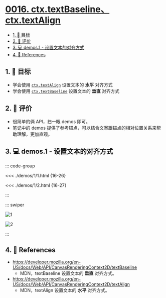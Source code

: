 # [0016. ctx.textBaseline、ctx.textAlign](https://github.com/tnotesjs/TNotes.canvas/tree/main/notes/0016.%20ctx.textBaseline%E3%80%81ctx.textAlign)

<!-- region:toc -->

- [1. 🎯 目标](#1--目标)
- [2. 🫧 评价](#2--评价)
- [3. 💻 demos.1 - 设置文本的对齐方式](#3--demos1---设置文本的对齐方式)
- [4. 🔗 References](#4--references)

<!-- endregion:toc -->

## 1. 🎯 目标

- 学会使用 [`ctx.textAlign`][2] 设置文本的 **水平** 对齐方式
- 学会使用 [`ctx.textBaseline`][1] 设置文本的 **垂直** 对齐方式

## 2. 🫧 评价

- 很简单的俩 API，扫一眼 demos 即可。
- 笔记中的 demos 提供了参考锚点，可以结合文案跟锚点的相对位置关系来帮助理解，更加直观。

## 3. 💻 demos.1 - 设置文本的对齐方式

::: code-group

<<< ./demos/1/1.html {16-26}

<<< ./demos/1/2.html {16-27}

:::

::: swiper

![1](https://cdn.jsdelivr.net/gh/Tdahuyou/imgs@main/2024-10-03-23-20-10.png)

![2](https://cdn.jsdelivr.net/gh/Tdahuyou/imgs@main/2024-10-03-23-20-23.png)

:::

## 4. 🔗 References

- https://developer.mozilla.org/en-US/docs/Web/API/CanvasRenderingContext2D/textBaseline
  - MDN，textBaseline 设置文本的 **垂直** 对齐方式。
- https://developer.mozilla.org/en-US/docs/Web/API/CanvasRenderingContext2D/textAlign
  - MDN，textAlign 设置文本的 **水平** 对齐方式。

[1]: https://developer.mozilla.org/en-US/docs/Web/API/CanvasRenderingContext2D/textBaseline
[2]: https://developer.mozilla.org/en-US/docs/Web/API/CanvasRenderingContext2D/textAlign
